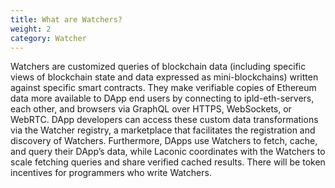```yaml
---
title: What are Watchers?
weight: 2
category: Watcher
---
```


Watchers are customized queries of blockchain data (including specific views of blockchain state and data expressed as mini-blockchains) written against specific smart contracts. They make verifiable copies of Ethereum data more available to DApp end users by connecting to ipld-eth-servers, each other, and browsers via GraphQL over HTTPS, WebSockets, or WebRTC. DApp developers can access these custom data transformations via the Watcher registry, a marketplace that facilitates the registration and discovery of Watchers. Furthermore, DApps use Watchers to fetch, cache, and query their DApp’s data, while Laconic coordinates with the Watchers to scale fetching queries and share verified cached results. There will be token incentives for programmers who write Watchers. 
